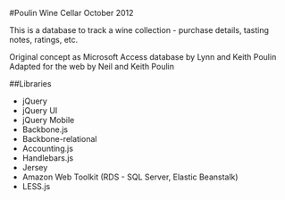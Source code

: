 #Poulin Wine Cellar
October 2012

This is a database to track a wine collection - purchase details, tasting notes, ratings, etc. 

Original concept as Microsoft Access database by Lynn and Keith Poulin 
Adapted for the web by Neil and Keith Poulin

##Libraries
* jQuery
* jQuery UI
* jQuery Mobile
* Backbone.js
* Backbone-relational
* Accounting.js
* Handlebars.js
* Jersey
* Amazon Web Toolkit (RDS - SQL Server, Elastic Beanstalk)
* LESS.js